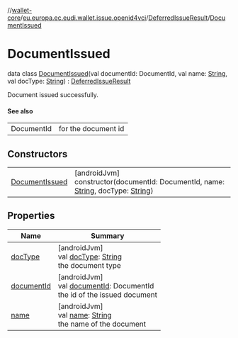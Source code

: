 //[wallet-core](../../../../index.md)/[eu.europa.ec.eudi.wallet.issue.openid4vci](../../index.md)/[DeferredIssueResult](../index.md)/[DocumentIssued](index.md)

# DocumentIssued

data class [DocumentIssued](index.md)(val documentId: DocumentId, val
name: [String](https://kotlinlang.org/api/latest/jvm/stdlib/kotlin/-string/index.html), val
docType: [String](https://kotlinlang.org/api/latest/jvm/stdlib/kotlin/-string/index.html)) : [DeferredIssueResult](../index.md)

Document issued successfully.

#### See also

|            |                     |
|------------|---------------------|
| DocumentId | for the document id |

## Constructors

|                                       |                                                                                                                                                                                                                                        |
|---------------------------------------|----------------------------------------------------------------------------------------------------------------------------------------------------------------------------------------------------------------------------------------|
| [DocumentIssued](-document-issued.md) | [androidJvm]<br>constructor(documentId: DocumentId, name: [String](https://kotlinlang.org/api/latest/jvm/stdlib/kotlin/-string/index.html), docType: [String](https://kotlinlang.org/api/latest/jvm/stdlib/kotlin/-string/index.html)) |

## Properties

| Name                         | Summary                                                                                                                                           |
|------------------------------|---------------------------------------------------------------------------------------------------------------------------------------------------|
| [docType](doc-type.md)       | [androidJvm]<br>val [docType](doc-type.md): [String](https://kotlinlang.org/api/latest/jvm/stdlib/kotlin/-string/index.html)<br>the document type |
| [documentId](document-id.md) | [androidJvm]<br>val [documentId](document-id.md): DocumentId<br>the id of the issued document                                                     |
| [name](name.md)              | [androidJvm]<br>val [name](name.md): [String](https://kotlinlang.org/api/latest/jvm/stdlib/kotlin/-string/index.html)<br>the name of the document |

